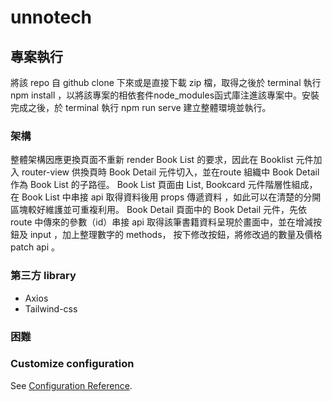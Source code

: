 # unnotech

## 專案執行
將該 repo 自 github clone 下來或是直接下載 zip 檔，取得之後於 terminal 執行 npm install ，以將該專案的相依套件node_modules函式庫注進該專案中。安裝完成之後，於 terminal 執行 npm run serve 建立整體環境並執行。 

### 架構
整體架構因應更換頁面不重新 render Book List 的要求，因此在 Booklist 元件加入 router-view 供換頁時 Book Detail 元件切入，並在route 組織中 Book Detail 作為 Book List 的子路徑。
Book List 頁面由 List, Bookcard 元件階層性組成，在 Book List 中串接 api 取得資料後用 props 傳遞資料 ，如此可以在清楚的分開區塊較好維護並可重複利用。
Book Detail 頁面中的 Book Detail 元件，先依 route 中傳來的參數（id）串接 api 取得該筆書籍資料呈現於畫面中，並在增減按鈕及 input ，加上整理數字的  methods， 按下修改按鈕，將修改過的數量及價格 patch api 。
### 第三方 library
* Axios
* Tailwind-css

### 困難


### Customize configuration
See [Configuration Reference](https://cli.vuejs.org/config/).
